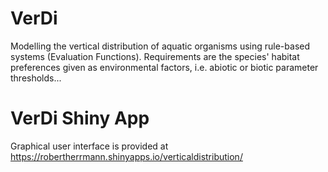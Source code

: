 # VerDi
Modelling the vertical distribution of aquatic organisms using rule-based systems (Evaluation Functions). Requirements are the species' habitat preferences given as environmental factors, i.e. abiotic or biotic parameter thresholds...

# VerDi Shiny App
Graphical user interface is provided at https://robertherrmann.shinyapps.io/verticaldistribution/
